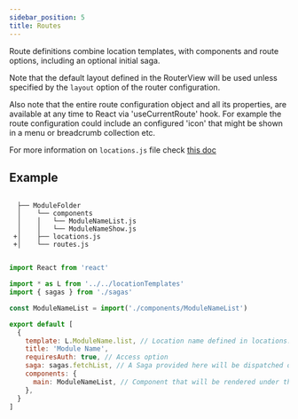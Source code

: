 ```yaml
---
sidebar_position: 5
title: Routes
---
```


Route definitions combine location templates, with components and route options, including an optional initial saga.

Note that the default layout defined in the RouterView will be used unless specified by the `layout` option of the router configuration.

Also note that the entire route configuration object and all its properties, are available at any time to React via 'useCurrentRoute' hook. For example the route configuration could include an configured 'icon' that might be shown in a menu or breadcrumb collection etc.

For more information on `locations.js` file check [this doc](/docs/locations/)

## Example

```git

  ├── ModuleFolder
  │    └── components
  │    │   └── ModuleNameList.js
  │    │   └── ModuleNameShow.js
 +│    ├── locations.js
 +│    └── routes.js
  
```


```jsx
import React from 'react'

import * as L from '../../locationTemplates'
import { sagas } from './sagas'

const ModuleNameList = import('./components/ModuleNameList')

export default [
  {
    template: L.ModuleName.list, // Location name defined in locations.js for this module
    title: 'Module Name',
    requiresAuth: true, // Access option
    saga: sagas.fetchList, // A Saga provided here will be dispatched on route navigate. Check next section for more info about sagas
    components: {
      main: ModuleNameList, // Component that will be rendered under this route
    },
  }
]
```


